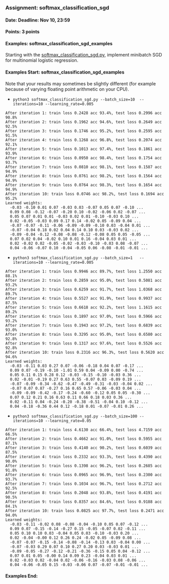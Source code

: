 ### Assignment: softmax_classification_sgd
#### Date: Deadline: Nov 10, 23:59
#### Points: 3 points
#### Examples: softmax_classification_sgd_examples

Starting with the [softmax_classification_sgd.py](https://github.com/ufal/npfl129/tree/master/labs/04/softmax_classification_sgd.py),
implement minibatch SGD for multinomial logistic regression.

#### Examples Start: softmax_classification_sgd_examples
Note that your results may sometimes be slightly different (for example because of varying floating point arithmetic on your CPU).
- `python3 softmax_classification_sgd.py --batch_size=10  --iterations=10 --learning_rate=0.005`
```
After iteration 1: train loss 0.2428 acc 93.4%, test loss 0.2996 acc 90.8%
After iteration 2: train loss 0.1962 acc 94.6%, test loss 0.2649 acc 92.5%
After iteration 3: train loss 0.1746 acc 95.2%, test loss 0.2595 acc 91.5%
After iteration 4: train loss 0.1268 acc 96.8%, test loss 0.2074 acc 92.1%
After iteration 5: train loss 0.1013 acc 97.4%, test loss 0.1861 acc 93.9%
After iteration 6: train loss 0.0950 acc 98.4%, test loss 0.1754 acc 93.7%
After iteration 7: train loss 0.0810 acc 98.1%, test loss 0.1587 acc 94.9%
After iteration 8: train loss 0.0761 acc 98.2%, test loss 0.1564 acc 94.9%
After iteration 9: train loss 0.0764 acc 98.3%, test loss 0.1654 acc 94.9%
After iteration 10: train loss 0.0746 acc 98.2%, test loss 0.1694 acc 95.2%
Learned weights:
  -0.03 -0.10 0.01 0.07 -0.03 0.03 -0.07 0.05 0.07 -0.10 ...
  0.09 0.08 -0.12 -0.07 -0.20 0.10 -0.02 -0.06 0.02 -0.07 ...
  0.05 0.07 0.01 0.01 -0.03 0.02 0.01 -0.10 -0.03 0.10 ...
  0.02 -0.05 -0.03 0.09 0.17 0.14 -0.02 0.05 -0.09 0.04 ...
  -0.07 -0.07 -0.11 -0.06 -0.09 -0.09 -0.10 0.03 -0.04 0.01 ...
  -0.07 -0.04 0.18 0.02 0.04 0.14 0.10 0.03 -0.03 0.02 ...
  -0.09 -0.04 -0.12 -0.08 -0.08 -0.12 -0.08 0.05 0.05 -0.05 ...
  0.07 0.02 0.04 -0.02 0.10 0.01 0.16 -0.04 0.03 0.01 ...
  0.02 -0.02 0.02 -0.05 -0.02 -0.03 -0.10 -0.03 0.08 -0.07 ...
  0.04 -0.06 -0.07 0.10 -0.04 -0.05 0.06 -0.08 -0.01 -0.01 ...
```
- `python3 softmax_classification_sgd.py --batch_size=1   --iterations=10 --learning_rate=0.005`
```
After iteration 1: train loss 0.9946 acc 89.7%, test loss 1.2550 acc 88.1%
After iteration 2: train loss 0.2859 acc 95.0%, test loss 0.5081 acc 93.2%
After iteration 3: train loss 0.6259 acc 91.7%, test loss 1.0368 acc 89.7%
After iteration 4: train loss 0.5527 acc 91.9%, test loss 0.9937 acc 87.5%
After iteration 5: train loss 0.6618 acc 92.2%, test loss 1.1615 acc 89.2%
After iteration 6: train loss 0.1897 acc 97.0%, test loss 0.5966 acc 93.2%
After iteration 7: train loss 0.1943 acc 97.2%, test loss 0.6839 acc 93.0%
After iteration 8: train loss 0.3295 acc 95.0%, test loss 0.6580 acc 92.8%
After iteration 9: train loss 0.1317 acc 97.6%, test loss 0.5526 acc 92.8%
After iteration 10: train loss 0.2316 acc 96.3%, test loss 0.5620 acc 94.6%
Learned weights:
  -0.03 -0.11 0.03 0.27 0.07 -0.06 -0.18 0.04 0.07 -0.17 ...
  0.09 0.07 -0.19 -0.10 -1.01 0.59 0.04 -0.09 0.00 -0.74 ...
  0.05 0.11 0.15 0.28 0.12 -0.03 -0.15 -0.10 -0.03 0.36 ...
  0.02 -0.01 -0.19 0.27 0.63 0.55 -0.07 0.03 -0.09 0.19 ...
  -0.07 -0.09 -0.34 -0.62 -0.47 -0.49 -0.31 -0.03 -0.04 0.02 ...
  -0.07 0.07 0.87 -0.27 0.16 0.65 0.57 -0.06 -0.03 0.04 ...
  -0.09 -0.09 -0.42 -0.17 -0.24 -0.60 -0.12 0.05 0.05 -0.30 ...
  0.07 0.12 0.21 0.16 0.63 0.11 0.66 0.18 0.03 0.36 ...
  0.02 -0.11 0.04 -0.24 -0.20 -0.38 -0.51 -0.04 0.10 -0.12 ...
  0.04 -0.18 -0.36 0.44 0.12 -0.18 0.01 -0.07 -0.01 0.26 ...
```
- `python3 softmax_classification_sgd.py --batch_size=100 --iterations=10 --learning_rate=0.05`
```
After iteration 1: train loss 4.6130 acc 66.4%, test loss 4.7159 acc 66.5%
After iteration 2: train loss 0.4662 acc 91.0%, test loss 0.5955 acc 87.1%
After iteration 3: train loss 0.4140 acc 90.2%, test loss 0.6039 acc 87.5%
After iteration 4: train loss 0.2332 acc 93.3%, test loss 0.4390 acc 90.0%
After iteration 5: train loss 0.1398 acc 96.2%, test loss 0.2685 acc 91.8%
After iteration 6: train loss 0.0965 acc 96.9%, test loss 0.2300 acc 93.7%
After iteration 7: train loss 0.1034 acc 96.7%, test loss 0.2712 acc 92.5%
After iteration 8: train loss 0.2048 acc 93.8%, test loss 0.4191 acc 90.5%
After iteration 9: train loss 0.8357 acc 84.6%, test loss 0.9188 acc 84.1%
After iteration 10: train loss 0.0825 acc 97.7%, test loss 0.2471 acc 94.0%
Learned weights:
  -0.03 -0.11 -0.02 0.08 -0.08 -0.04 -0.10 0.05 0.07 -0.12 ...
  0.09 0.07 -0.15 -0.14 -0.27 0.15 -0.05 -0.07 0.02 -0.11 ...
  0.05 0.10 0.10 0.03 -0.04 0.05 0.03 -0.10 -0.03 0.20 ...
  0.02 -0.04 -0.00 0.12 0.26 0.24 -0.02 0.05 -0.09 0.08 ...
  -0.07 -0.07 -0.15 -0.14 -0.08 -0.14 -0.13 0.03 -0.04 0.00 ...
  -0.07 -0.03 0.29 0.07 0.10 0.27 0.20 0.03 -0.03 0.01 ...
  -0.09 -0.05 -0.27 -0.12 -0.21 -0.36 -0.15 0.05 0.04 -0.12 ...
  0.07 0.01 0.05 -0.00 0.14 0.09 0.23 -0.04 0.03 0.01 ...
  0.02 -0.03 0.02 -0.04 0.02 -0.06 -0.16 -0.03 0.08 -0.06 ...
  0.04 -0.06 -0.05 0.15 -0.03 -0.06 0.07 -0.07 -0.01 -0.01 ...
```
#### Examples End:
